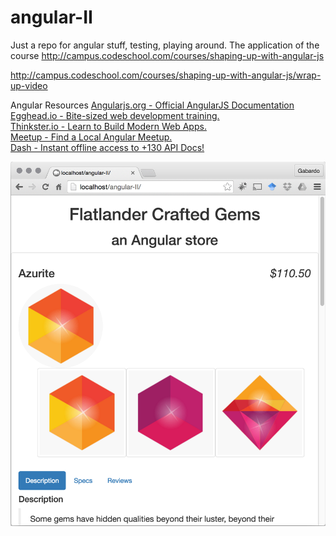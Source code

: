 # angular-II
Just a repo for angular stuff, testing, playing around.
The application of the course http://campus.codeschool.com/courses/shaping-up-with-angular-js

http://campus.codeschool.com/courses/shaping-up-with-angular-js/wrap-up-video

Angular Resources
[Angularjs.org - Official AngularJS Documentation](https://docs.angularjs.org/api)<br/>
[Egghead.io - Bite-sized web development training.](https://egghead.io)<br/>
[Thinkster.io - Learn to Build Modern Web Apps.](https://thinkster.io)<br/>
[Meetup - Find a Local Angular Meetup.](http://www.meetup.com)<br/>
[Dash - Instant offline access to +130 API Docs!](https://kapeli.com/dash)

<img with="50%" src="Screenshot 2016-04-25 18.26.04.png" alt=""/>
